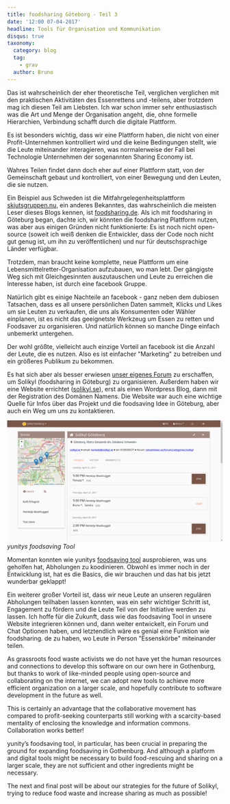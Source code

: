 ```yaml
---
title: foodsharing Göteborg - Teil 3
date: '12:00 07-04-2017'
headline: Tools für Organisation und Kommunikation
disqus: true
taxonomy:
  category: blog
  tag:
    - grav
  author: Bruno
---
```


Das ist wahrscheinlich der eher theoretische Teil, verglichen verglichen mit den praktischen Aktivitäten des Essenrettens und -teilens, aber trotzdem mag ich diesen Teil am Liebsten. Ich war schon immer sehr enthusiastisch was die Art und Menge der Organisation angeht, die, ohne formelle Hierarchien, Verbindung schafft durch die digitale Plattform.

Es ist besonders wichtig, dass wir eine Plattform haben, die nicht von einer Profit-Unternehmen kontrolliert wird und die keine Bedingungen stellt, wie die Leute miteinander interagieren, was normalerweise der Fall bei Technologie Unternehmen der sogenannten Sharing Economy ist.

Wahres Teilen findet dann doch eher auf einer Plattform statt, von der Gemeinschaft gebaut und kontrolliert, von einer Bewegung und den Leuten, die sie nutzen.

Ein Beispiel aus Schweden ist die Mitfahrgelegenheitsplattform [skjutsgruppen.nu](http://skjutsgruppen.nu/), ein anderes Bekanntes, das wahrscheinlich die meisten Leser dieses Blogs kennen, ist [foodsharing.de](https://foodsharing.de/). Als ich mit foodsharing in Göteburg began, dachte ich, wir könnten die foodsharing Plattform nutzen, was aber aus einigen Gründen nicht funktionierte: Es ist noch nicht open-source (soweit ich weiß denken die Entwickler, dass der Code noch nicht gut genug ist, um ihn zu veröffentlichen) und nur für deutschsprachige Länder verfügbar.

Trotzdem, man braucht keine komplette, neue Plattform um eine Lebensmittelretter-Organisation aufzubauen, wo man lebt. Der gängigste Weg sich mit Gleichgesinnten auszutauschen und Leute zu erreichen die Interesse haben, ist durch eine facebook Gruppe.

Natürlich gibt es einige Nachteile an facebook - ganz neben dem dubiosen Tatsachen, dass es all unsere persönlichen Daten sammelt, Klicks und Likes um sie Leuten zu verkaufen, die uns als Konsumenten oder Wähler einplanen, ist es nicht das geeignetste Werkzeug um Essen zu retten und Foodsaver zu organisieren. Und natürlich können so manche Dinge einfach unbemerkt untergehen.

Der wohl größte, vielleicht auch einzige Vorteil an facebook ist die Anzahl der Leute, die es nutzen. Also es ist einfacher "Marketing" zu betreiben und ein größeres Publikum zu bekommen.

Es hat sich aber als besser erwiesen [unser eigenes Forum](http://omverkstan.se/forum/categories/solikyl) zu erschaffen, um Solikyl (foodsharing in Göteburg) zu organisieren. Außerdem haben wir eine Website errichtet ([solikyl.se](http://solikyl.se/)), erst als einen Wordpress Blog, dann mit der Registration des Domänen Namens. Die Website war auch eine wichtige Quelle für Infos über das Projekt und die foodsaving Idee in Göteburg, aber auch ein Weg um uns zu kontaktieren.

![](fstool.png) *yunitys foodsaving Tool*

Momentan konnten wie yunitys [foodsaving tool](https://foodsaving.world) ausprobieren, was uns geholfen hat, Abholungen zu koodinieren. Obwohl es immer noch in der Entwicklung ist, hat es die Basics, die wir brauchen und das hat bis jetzt wunderbar geklappt!

Ein weiterer großer Vorteil ist, dass wir neue Leute an unseren regulären Abholungen teilhaben lassen konnten, was ein sehr wichtiger Schritt ist, Engagement zu fördern und die Leute Teil von der Initiative werden zu lassen. Ich hoffe für die Zukunft, dass wie das foodsaving Tool in unsere Website integrieren können und, dann weiter entwickelt, ein Forum und Chat Optionen haben, und letztendlich wäre es genial eine Funktion wie foodsharing. de zu haben, wo Leute in Person "Essenskörbe" miteinander teilen.

As grassroots food waste activists we do not have yet the human resources and connections to develop this software on our own here in Gothenburg, but thanks to work of like-minded people using open-source and collaborating on the internet, we can adopt new tools to achieve more efficient organization on a larger scale, and hopefully contribute to software development in the future as well.

This is certainly an advantage that the collaborative movement has compared to profit-seeking counterparts still working with a scarcity-based mentality of enclosing the knowledge and information commons. Collaboration works better!

yunity’s foodsaving tool, in particular, has been crucial in preparing the ground for expanding foodsaving in Gothenburg. And although a platform and digital tools might be necessary to build food-rescuing and sharing on a larger scale, they are not sufficient and other ingredients might be necessary.

The next and final post will be about our strategies for the future of Solikyl, trying to reduce food waste and increase sharing as much as possible!